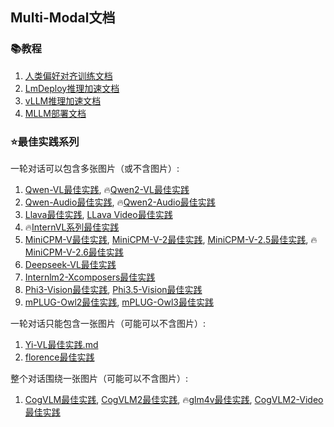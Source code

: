 ## Multi-Modal文档

### 📚教程
1. [人类偏好对齐训练文档](人类偏好对齐训练文档.md)
2. [LmDeploy推理加速文档](LmDeploy推理加速文档.md)
3. [vLLM推理加速文档](vLLM推理加速文档.md)
4. [MLLM部署文档](MLLM部署文档.md)


### ⭐️最佳实践系列

一轮对话可以包含多张图片（或不含图片）:
1. [Qwen-VL最佳实践](qwen-vl最佳实践.md), 🔥[Qwen2-VL最佳实践](qwen2-vl最佳实践.md)
2. [Qwen-Audio最佳实践](qwen-audio最佳实践.md), 🔥[Qwen2-Audio最佳实践](https://github.com/modelscope/ms-swift/issues/1653)
3. [Llava最佳实践](llava最佳实践.md), [LLava Video最佳实践](llava-video最佳实践.md)
4. 🔥[InternVL系列最佳实践](internvl最佳实践.md)
5. [MiniCPM-V最佳实践](minicpm-v最佳实践.md), [MiniCPM-V-2最佳实践](minicpm-v-2最佳实践.md), [MiniCPM-V-2.5最佳实践](minicpm-v-2.5最佳实践.md), 🔥[MiniCPM-V-2.6最佳实践](https://github.com/modelscope/ms-swift/issues/1613)
6. [Deepseek-VL最佳实践](deepseek-vl最佳实践.md)
7. [Internlm2-Xcomposers最佳实践](internlm-xcomposer2最佳实践.md)
8. [Phi3-Vision最佳实践](phi3-vision最佳实践.md), [Phi3.5-Vision最佳实践](https://github.com/modelscope/ms-swift/issues/1809)
9. [mPLUG-Owl2最佳实践](mplug-owl2最佳实践.md), [mPLUG-Owl3最佳实践](https://github.com/modelscope/ms-swift/issues/1969)


一轮对话只能包含一张图片（可能可以不含图片）:
1. [Yi-VL最佳实践.md](yi-vl最佳实践.md)
2. [florence最佳实践](florence最佳实践.md)

整个对话围绕一张图片（可能可以不含图片）:
1. [CogVLM最佳实践](cogvlm最佳实践.md), [CogVLM2最佳实践](cogvlm2最佳实践.md), 🔥[glm4v最佳实践](glm4v最佳实践.md), [CogVLM2-Video最佳实践](cogvlm2-video最佳实践.md)
